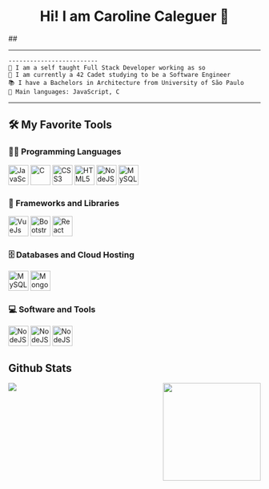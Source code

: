 <h1> <center>Hi! I am Caroline Caleguer 👋</center>  </h1>
## 

<hr>

```
-------------------------
💼 I am a self taught Full Stack Developer working as so
🌱 I am currently a 42 Cadet studying to be a Software Engineer
📚 I have a Bachelors in Architecture from University of São Paulo
🌟 Main languages: JavaScript, C
```
<hr>


## 🛠️ My Favorite Tools

### 👨‍💻 Programming Languages

<p>
  <img src="https://cdn.jsdelivr.net/gh/devicons/devicon/icons/javascript/javascript-plain.svg" alt="JavaScript" width="40" height="40"/>
  <img src="https://cdn.jsdelivr.net/gh/devicons/devicon/icons/c/c-plain.svg" alt="C" width="40" height="40"/>
  <img src="https://cdn.jsdelivr.net/gh/devicons/devicon/icons/css3/css3-plain.svg" alt="CSS3" width="40" height="40"/>
  <img src="https://cdn.jsdelivr.net/gh/devicons/devicon/icons/html5/html5-plain.svg" alt="HTML5" width="40" height="40"/>
  <img src="https://cdn.jsdelivr.net/gh/devicons/devicon/icons/nodejs/nodejs-plain.svg" alt="NodeJS" width="40" height="40"/>
  <img src="https://cdn.jsdelivr.net/gh/devicons/devicon/icons/sqldeveloper/sqldeveloper-plain.svg" alt="MySQL" width="40" height="40"/>
  
</p>

  ### 🧰 Frameworks and Libraries

<p>
    <img src="https://cdn.jsdelivr.net/gh/devicons/devicon/icons/vuejs/vuejs-original.svg" alt="VueJs" width="40" height="40"/>
    <img src="https://cdn.jsdelivr.net/gh/devicons/devicon/icons/bootstrap/bootstrap-original.svg" alt="Bootstrap" width="40" height="40"/>
    <img src="https://cdn.jsdelivr.net/gh/devicons/devicon/icons/react/react-original.svg" alt="React" width="40" height="40"/>
</p>

### 🗄️ Databases and Cloud Hosting

<p>
    <img src="https://cdn.jsdelivr.net/gh/devicons/devicon/icons/mysql/mysql-original.svg" alt="MySQL" width="40" height="40"/>
    <img src="https://cdn.jsdelivr.net/gh/devicons/devicon/icons/mongodb/mongodb-original.svg" alt="MongoDB" width="40" height="40"/>
</p>

### 💻 Software and Tools

<p>
    <img src="https://cdn.jsdelivr.net/gh/devicons/devicon/icons/photoshop/photoshop-original.svg" alt="NodeJS" width="40" height="40"/>
    <img src="https://cdn.jsdelivr.net/gh/devicons/devicon/icons/figma/figma-original.svg" alt="NodeJS" width="40" height="40"/>
    <img src="https://cdn.jsdelivr.net/gh/devicons/devicon/icons/postman/postman-plain.svg" alt="NodeJS" width="40" height="40"/>
</p>

## Github Stats
      
<p align="center">
    <img align="left" src="https://github-readme-stats.vercel.app/api?username=carolcal&show_icons=true&hide_border=true&title_color=94b4a4&amp&icon_color=FFFFFF&amp&text_color=FFFFFF&amp&bg_color=000000&count_private=true&include_all_commits=true"/>
    <img align="right" height="195px" src="https://github-readme-stats.vercel.app/api/top-langs/?username=carolcal&text_color=FFFFFF&bg_color=000000&title_color=94b4a4&langs_count=15&layout=compact&hide_border=true" />
</p>

<br/>












